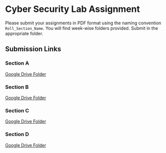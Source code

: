 # Cyber Security Lab Assignment 

Please submit your assignments in PDF format using the naming convention `Roll_Section_Name`. You will find week-wise folders provided. Submit in the appropriate folder.

## Submission Links

### Section A
[Google Drive Folder](https://drive.google.com/drive/folders/1a1vPhRQ7stIrcUFuWHqoZVsa6YExbrv0?usp=sharing)

### Section B
[Google Drive Folder](https://drive.google.com/drive/folders/1r9mh1_L0jRH_C_Zh_nIwj7XiPcVUbDms?usp=sharing)

### Section C
[Google Drive Folder](https://drive.google.com/drive/folders/1IZHNxNJdp9w4U7ieFGnuxH09Xoot6PE9?usp=sharing)

### Section D
[Google Drive Folder](https://drive.google.com/drive/folders/1z106WgE2GE2jHr6ovXQfSXs5PJXvH3aZ?usp=sharing)